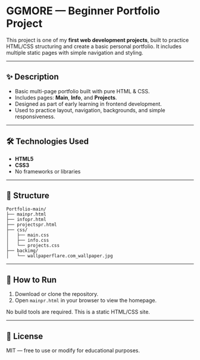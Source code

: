 # GGMORE — Beginner Portfolio Project

This project is one of my **first web development projects**, built to practice HTML/CSS structuring and create a basic personal portfolio. It includes multiple static pages with simple navigation and styling.

---

## ✨ Description

- Basic multi-page portfolio built with pure HTML & CSS.
- Includes pages: **Main**, **Info**, and **Projects**.
- Designed as part of early learning in frontend development.
- Used to practice layout, navigation, backgrounds, and simple responsiveness.

---

## 🛠 Technologies Used

- **HTML5**
- **CSS3**
- No frameworks or libraries

---

## 📁 Structure

```
Portfolio-main/
├── mainpr.html
├── infopr.html
├── projectspr.html
├── css/
│   ├── main.css
│   ├── info.css
│   └── projects.css
├── backimg/
│   └── wallpaperflare.com_wallpaper.jpg
```

---

## 🚀 How to Run

1. Download or clone the repository.
2. Open `mainpr.html` in your browser to view the homepage.

No build tools are required. This is a static HTML/CSS site.

---

## 📄 License

MIT — free to use or modify for educational purposes.
